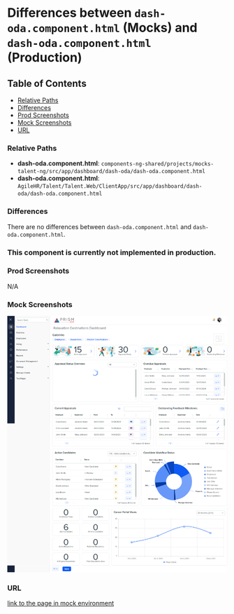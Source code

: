 # Differences between `dash-oda.component.html` (Mocks) and `dash-oda.component.html` (Production)

## Table of Contents

-   [Relative Paths](#relative-paths)
-   [Differences](#differences)
-   [Prod Screenshots](#prod-screenshots)
-   [Mock Screenshots](#mock-screenshots)
-   [URL](#url)

### Relative Paths

-   **dash-oda.component.html**: `components-ng-shared/projects/mocks-talent-ng/src/app/dashboard/dash-oda/dash-oda.component.html`
-   **dash-oda.component.html**: `AgileHR/Talent/Talent.Web/ClientApp/src/app/dashboard/dash-oda/dash-oda.component.html`

### Differences

There are no differences between `dash-oda.component.html` and `dash-oda.component.html`.

### This component is currently not implemented in production.

### Prod Screenshots

N/A

### Mock Screenshots

![Mock Screenshot](dash-oda-mock.png)

### URL

[link to the page in mock environment](http://localhost:4340/dashboard)
